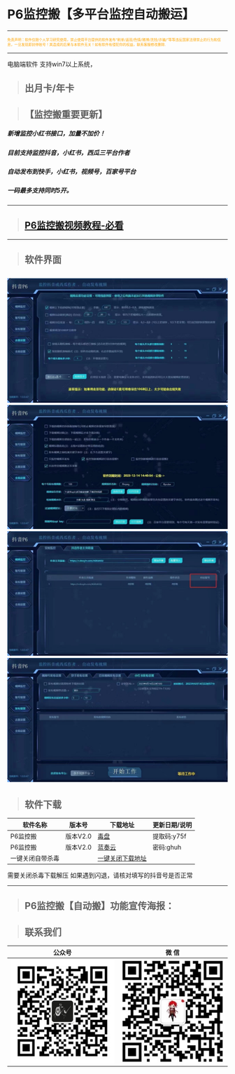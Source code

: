 # P6监控搬【多平台监控自动搬运】

---
<p style="font-size: 8px; color:orange">免责声明：软件仅限个人学习研究使用，禁止使用平台提供的软件发布“刷单/返现/色情/赌博/洗钱/诈骗/”等等违反国家法律禁止的行为和信息，一旦发现即封停账号！其造成的后果与本软件无关！如有软件有侵犯你的权益，联系客服修改删除.</p>

---

电脑端软件 支持win7以上系统，

> ## 出月卡/年卡

> ## 【监控搬重要更新】 

##### 新增监控小红书接口，加量不加价！ 
##### 目前支持监控抖音，小红书，西瓜三平台作者 
##### 自动发布到快手，小红书，视频号，百家号平台 
##### 一码最多支持同时5开。 
----

> ## [P6监控搬视频教程-必看](https://pan.baidu.com/s/1XNe4yzrnnxTsH8R7dg-eNg?pwd=y75f)
---
> ## 软件界面

![输入图片说明](P6JKB.assets/1.jpg)
![输入图片说明](P6JKB.assets/2.jpg)
![输入图片说明](P6JKB.assets/3.jpg)
![输入图片说明](P6JKB.assets/4.jpg)
----

> ## 软件下载

| 软件名称              | 版本号    | 下载地址                                             | 更新日期/说明 |
| ----------------- | ------ | ------------------------------------------------ | ------- |
|      P6监控搬    | 版本V2.0 | [毒盘](https://pan.baidu.com/s/1XNe4yzrnnxTsH8R7dg-eNg?pwd=y75f) |    提取码:y75f      |
|      P6监控搬     |    版本V2.0    | [蓝奏云](https://qkcm.lanzouj.com/b0141cv6b) |    密码:ghuh     |
| 一键关闭自带杀毒 |        | [一键关闭下载地址](https://wwt.lanzoub.com/iPUi505wpfgj)   |         |

需要关闭杀毒下载解压
如果遇到闪退，请核对填写的抖音号是否正常

----

> ## P6监控搬【自动搬】功能宣传海报：

> ## 联系我们

| 公众号                          | 微 信                         |
|:----------------------------:|:---------------------------:|
| ![输入图片说明](../static/gzh.png) | ![输入图片说明](../static/wx.png) |